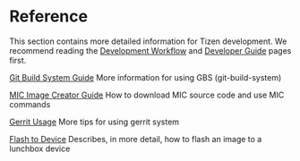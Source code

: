 # Reference

This section contains more detailed information for Tizen development.
We recommend reading the [Development Workflow](https://source.tizen.org/documentation/work-flow) and [Developer Guide](https://source.tizen.org/documentation/developer-guide) pages first.

[Git Build System Guide](https://source.tizen.org/documentation/reference/git-build-system/)
More information for using GBS (git-build-system)

[MIC Image Creator Guide](https://source.tizen.org/documentation/reference/mic-image-creator)
How to download MIC source code and use MIC commands

[Gerrit Usage](https://source.tizen.org/documentation/reference/gerrit-usage)
More tips for using gerrit system

[Flash to Device](https://source.tizen.org/documentation/reference/flash-device)
Describes, in more detail, how to flash an image to a lunchbox device